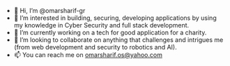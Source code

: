 - 👋 Hi, I’m @omarsharif-gr
- 👀 I’m interested in building, securing, developing applications by using my knowledge in Cyber Security and full stack development.  
- 🌱 I’m currently working on a tech for good application for a charity.
- 💞️ I’m looking to collaborate on anything that challenges and intrigues me (from web development and security to robotics and AI).
- 📫 You can reach me on omarsharif.os@yahoo.com

<!---
omarsharif-gr/omarsharif-gr is a ✨ special ✨ repository because its `README.md` (this file) appears on your GitHub profile.
You can click the Preview link to take a look at your changes.
--->
